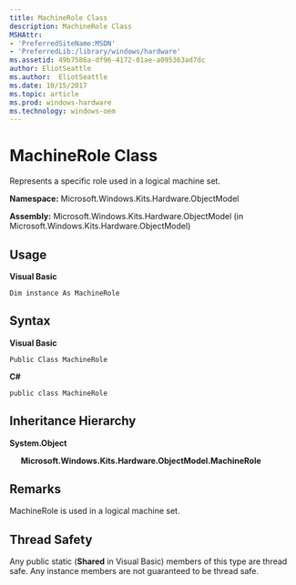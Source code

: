 ```yaml
---
title: MachineRole Class
description: MachineRole Class
MSHAttr:
- 'PreferredSiteName:MSDN'
- 'PreferredLib:/library/windows/hardware'
ms.assetid: 49b7586a-df96-4172-81ae-a095363ad7dc
author: EliotSeattle
ms.author:  EliotSeattle
ms.date: 10/15/2017
ms.topic: article
ms.prod: windows-hardware
ms.technology: windows-oem
---
```


# MachineRole Class


Represents a specific role used in a logical machine set.

**Namespace:** Microsoft.Windows.Kits.Hardware.ObjectModel

**Assembly:** Microsoft.Windows.Kits.Hardware.ObjectModel (in Microsoft.Windows.Kits.Hardware.ObjectModel)

## <span id="Usage"></span><span id="usage"></span><span id="USAGE"></span>Usage


**Visual Basic**

`Dim instance As MachineRole`

## <span id="Syntax"></span><span id="syntax"></span><span id="SYNTAX"></span>Syntax


**Visual Basic**

`Public Class MachineRole`

**C#**

`public class MachineRole`

## <span id="Inheritance_Hierarchy"></span><span id="inheritance_hierarchy"></span><span id="INHERITANCE_HIERARCHY"></span>Inheritance Hierarchy


**System.Object**

     **Microsoft.Windows.Kits.Hardware.ObjectModel.MachineRole**

## <span id="Remarks"></span><span id="remarks"></span><span id="REMARKS"></span>Remarks


MachineRole is used in a logical machine set.

## <span id="Thread_Safety"></span><span id="thread_safety"></span><span id="THREAD_SAFETY"></span>Thread Safety


Any public static (**Shared** in Visual Basic) members of this type are thread safe. Any instance members are not guaranteed to be thread safe.

 

 






